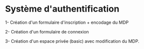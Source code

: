 # Système d'authentification

1- Création d'un formulaire d'inscription + encodage du MDP

2- Création d'un formulaire de connexion

3- Création d'un espace privée (basic) avec modification du MDP.
